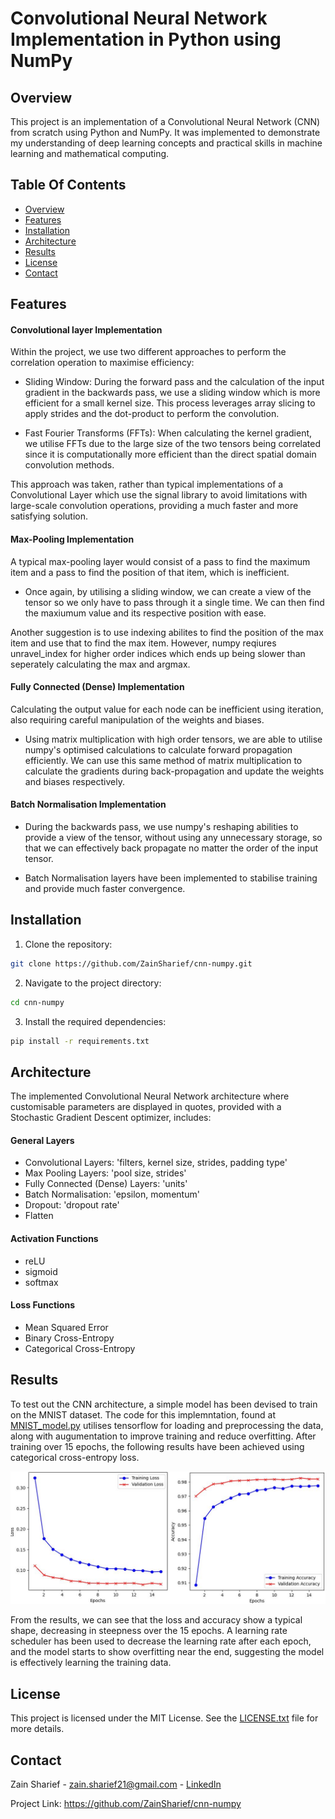 # Convolutional Neural Network Implementation in Python using NumPy
## Overview
This project is an implementation of a Convolutional Neural Network (CNN) from scratch using Python and NumPy. It was implemented to demonstrate my understanding of deep learning concepts and practical skills in machine learning and mathematical computing. 

## Table Of Contents
- [Overview](#overview)
- [Features](#features)
- [Installation](#installation)
- [Architecture](#architecture)
- [Results](#results)
- [License](#license)
- [Contact](#contact)

## Features

#### Convolutional layer Implementation
Within the project, we use two different approaches to perform the correlation operation to maximise efficiency:

- Sliding Window: During the forward pass and the calculation of the input gradient in the backwards pass, we use a sliding window which is more efficient for a small kernel size. This process leverages array slicing to apply strides and the dot-product to perform the convolution.

- Fast Fourier Transforms (FFTs): When calculating the kernel gradient, we utilise FFTs due to the large size of the two tensors being correlated since it is computationally more efficient than the direct spatial domain convolution methods.

This approach was taken, rather than typical implementations of a Convolutional Layer which use the signal library to avoid limitations with large-scale convolution operations, providing a much faster and more satisfying solution.

#### Max-Pooling Implementation
A typical max-pooling layer would consist of a pass to find the maximum item and a pass to find the position of that item, which is inefficient.

- Once again, by utilising a sliding window, we can create a view of the tensor so we only have to pass through it a single time. We can then find the maxiumum value and its respective position with ease.

Another suggestion is to use indexing abilites to find the position of the max item and use that to find the max item. However, numpy reqiures unravel_index for higher order indices which ends up being slower than seperately calculating the max and argmax. 

#### Fully Connected (Dense) Implementation
Calculating the output value for each node can be inefficient using iteration, also requiring careful manipulation of the weights and biases.

- Using matrix multiplication with high order tensors, we are able to utilise numpy's optimised calculations to calculate forward propagation efficiently. We can use this same method of matrix multiplication to calculate the gradients during back-propagation and update the weights and biases respectively.

#### Batch Normalisation Implementation
- During the backwards pass, we use numpy's reshaping abilities to provide a view of the tensor, without using any unnecessary storage, so that we can effectively back propagate no matter the order of the input tensor. 

- Batch Normalisation layers have been implemented to stabilise training and provide much faster convergence.

## Installation
1. Clone the repository:
   
  ```sh
  git clone https://github.com/ZainSharief/cnn-numpy.git
  ```

2. Navigate to the project directory:

  ```sh
  cd cnn-numpy
  ```

3. Install the required dependencies:

  ```sh
  pip install -r requirements.txt
  ```
## Architecture

The implemented Convolutional Neural Network architecture where customisable parameters are displayed in quotes, provided with a Stochastic Gradient Descent optimizer, includes:

#### General Layers
- Convolutional Layers: 'filters, kernel size, strides, padding type'
- Max Pooling Layers: 'pool size, strides'
- Fully Connected (Dense) Layers: 'units'
- Batch Normalisation: 'epsilon, momentum'
- Dropout: 'dropout rate'
- Flatten

#### Activation Functions
- reLU
- sigmoid
- softmax

#### Loss Functions
- Mean Squared Error
- Binary Cross-Entropy
- Categorical Cross-Entropy

## Results
To test out the CNN architecture, a simple model has been devised to train on the MNIST dataset. The code for this implemntation, found at [MNIST_model.py](MNIST_model.py) utilises tensorflow for loading and preprocessing the data, along with augumentation to improve training and reduce overfitting. After training over 15 epochs, the following results have been achieved using categorical cross-entropy loss.    

![loss_accuracy_graph](loss_accuracy_graph.JPG)

From the results, we can see that the loss and accuracy show a typical shape, decreasing in steepness over the 15 epochs. A learning rate scheduler has been used to decrease the learning rate after each epoch, and the model starts to show overfitting near the end, suggesting the model is effectively learning the training data. 

## License
This project is licensed under the MIT License. See the [LICENSE.txt](LICENSE.txt) file for more details.

## Contact
Zain Sharief - zain.sharief21@gmail.com - [LinkedIn](https://www.linkedin.com/in/zain-sharief-5193b425b/)

Project Link: https://github.com/ZainSharief/cnn-numpy
